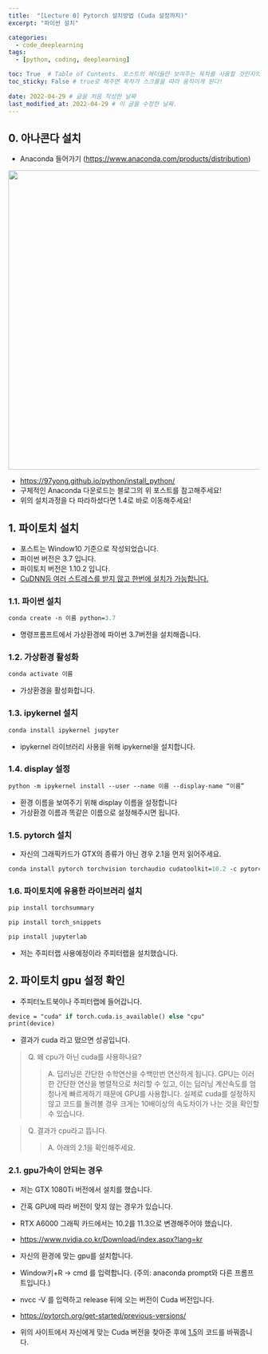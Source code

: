 ```yaml
---
title:  "[Lecture 0] Pytorch 설치방법 (Cuda 설정까지)"
excerpt: "파이썬 설치"

categories:
  - code_deeplearning
tags:
  - [python, coding, deeplearning]

toc: True  # Table of Contents. 포스트의 헤더들만 보여주는 목차를 사용할 것인지의 여부. ture 로 해주면 포스트의 목차가 보이게 된다.
toc_sticky: False # true로 해주면 목차가 스크롤을 따라 움직이게 된다!
 
date: 2022-04-29 # 글을 처음 작성한 날짜
last_modified_at: 2022-04-29 # 이 글을 수정한 날짜.
---
```


## 0. 아나콘다 설치

 - Anaconda 들어가기 (<https://www.anaconda.com/products/distribution>)

<p align="center">
  <img src="https://user-images.githubusercontent.com/104422044/165921520-fcac1440-7863-40ea-afa5-49a9cf582a81.png" width="600" height="auto">
</p>

 - <u><https://97yong.github.io/python/install_python/></u>
 - 구체적인 Anaconda 다운로드는 블로그의 위 포스트를 참고해주세요!
 - 위의 설치과정을 다 따라하셨다면 1.4로 바로 이동해주세요!


## 1. 파이토치 설치

 - 포스트는 Window10 기준으로 작성되었습니다.
 - 파이썬 버전은 3.7 입니다.
 - 파이토치 버전은 1.10.2 입니다.
 - <u>CuDNN등 여러 스트레스를 받지 않고 한번에 설치가 가능합니다.</u>
 
### 1.1. 파이썬 설치
```p
conda create -n 이름 python=3.7
```
 - 명령프롬프트에서 가상환경에 파이썬 3.7버전을 설치해줍니다.

### 1.2. 가상환경 활성화
```p
conda activate 이름
```
 - 가상환경을 활성화합니다.

### 1.3. ipykernel 설치
```p
conda install ipykernel jupyter
```
 - ipykernel 라이브러리 사용을 위해 ipykernel을 설치합니다.

### 1.4. display 설정
```p
python -m ipykernel install --user --name 이름 --display-name “이름”
```
 - 환경 이름을 보여주기 위해 display 이름을 설정합니다
 - 가상환경 이름과 똑같은 이름으로 설정해주시면 됩니다.

### 1.5. pytorch 설치

- 자신의 그래픽카드가 GTX의 종류가 아닌 경우 2.1을 먼저 읽어주세요.

```p
conda install pytorch torchvision torchaudio cudatoolkit=10.2 -c pytorch
```

### 1.6. 파이토치에 유용한 라이브러리 설치

```p
pip install torchsummary
```

```p
pip install torch_snippets
```

```p
pip install jupyterlab
```
 - 저는 주피터랩 사용예정이라 주피터랩을 설치했습니다.

## 2. 파이토치 gpu 설정 확인

 - 주피터노트북이나 주피터랩에 들어갑니다.

```p
device = "cuda" if torch.cuda.is_available() else "cpu"
print(device)
```
 - 결과가 cuda 라고 떴으면 성공입니다.

 > Q. 왜 cpu가 아닌 cuda를 사용하나요?
 >> A. 딥러닝은 간단한 수학연산을 수백만번 연산하게 됩니다. GPU는 이러한 간단한 연산을 병렬적으로 처리할 수 있고, 이는 딥러닝 계산속도를 엄청나게 빠르게하기 때문에 GPU를 사용합니다. 실제로 cuda를 설정하지 않고 코드를 돌려볼 경우 크게는 10배이상의 속도차이가 나는 것을 확인할 수 있습니다.

 > Q. 결과가 cpu라고 뜹니다.
 >> A. 아래의 2.1을 확인해주세요.

### 2.1. gpu가속이 안되는 경우

 - 저는 GTX 1080Ti 버전에서 설치를 했습니다.
 - 간혹 GPU에 따라 버전이 맞지 않는 경우가 있습니다.
 - RTX A6000 그래픽 카드에서는 10.2를 11.3으로 변경해주어야 했습니다.
 
 - <https://www.nvidia.co.kr/Download/index.aspx?lang=kr>
 - 자신의 환경에 맞는 gpu를 설치합니다.
 - Window키+R -> cmd 를 입력합니다. (주의: anaconda prompt와 다른 프롬프트입니다.)
 - nvcc -V 를 입력하고 release 뒤에 오는 버전이 Cuda 버전입니다.
 
 - <https://pytorch.org/get-started/previous-versions/>
 - 위의 사이트에서 자신에게 맞는 Cuda 버전을 찾아준 후에 <u>1.5</u>의 코드를 바꿔줍니다. 
